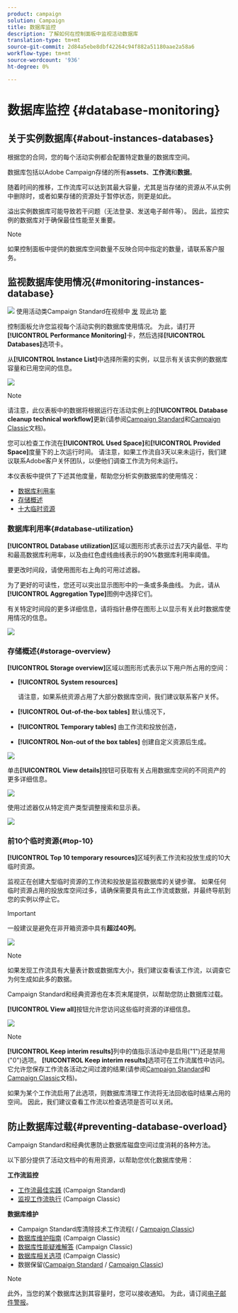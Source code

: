 ```yaml
---
product: campaign
solution: Campaign
title: 数据库监控
description: 了解如何在控制面板中监视活动数据库
translation-type: tm+mt
source-git-commit: 2d84a5ebe8dbf42264c94f882a51180aae2a58a6
workflow-type: tm+mt
source-wordcount: '936'
ht-degree: 0%

---
```



# 数据库监控 {#database-monitoring}

## 关于实例数据库{#about-instances-databases}

根据您的合同，您的每个活动实例都会配置特定数量的数据库空间。

数据库包括以Adobe Campaign存储的所有&#x200B;**assets**、**工作流**&#x200B;和&#x200B;**数据**。

随着时间的推移，工作流库可以达到其最大容量，尤其是当存储的资源从不从实例中删除时，或者如果存储的资源处于暂停状态，则更是如此。

溢出实例数据库可能导致若干问题（无法登录、发送电子邮件等）。 因此，监控实例的数据库对于确保最佳性能至关重要。

>[!NOTE]
>
>如果控制面板中提供的数据库空间数量不反映合同中指定的数量，请联系客户服务。

## 监视数据库使用情况{#monitoring-instances-database}

![](assets/do-not-localize/how-to-video.png) 使用活动类Campaign Standard在视频中 [发](https://experienceleague.adobe.com/docs/campaign-classic-learn/control-panel/performance-monitoring/monitoring-databases.html?lang=en#performance-monitoring) 现此功 [能](https://experienceleague.adobe.com/docs/campaign-standard-learn/control-panel/performance-monitoring/monitoring-databases.html?lang=en#performance-monitoring)

控制面板允许您监视每个活动实例的数据库使用情况。 为此，请打开&#x200B;**[!UICONTROL Performance Monitoring]**&#x200B;卡，然后选择&#x200B;**[!UICONTROL Databases]**&#x200B;选项卡。

从&#x200B;**[!UICONTROL Instance List]**&#x200B;中选择所需的实例，以显示有关该实例的数据库容量和已用空间的信息。

![](assets/databases_dashboard.png)

>[!NOTE]
>
>请注意，此仪表板中的数据将根据运行在活动实例上的&#x200B;**[!UICONTROL Database cleanup technical workflow]**&#x200B;更新(请参阅[Campaign Standard](https://docs.adobe.com/help/en/campaign-standard/using/administrating/application-settings/technical-workflows.html#list-of-technical-workflows)和[Campaign Classic](https://docs.adobe.com/help/en/campaign-classic/using/monitoring-campaign-classic/data-processing/database-cleanup-workflow.html)文档)。
>
>您可以检查工作流在&#x200B;**[!UICONTROL Used Space]**&#x200B;和&#x200B;**[!UICONTROL Provided Space]**&#x200B;度量下的上次运行时间。 请注意，如果工作流自3天以来未运行，我们建议联系Adobe客户关怀团队，以便他们调查工作流为何未运行。

本仪表板中提供了下述其他度量，帮助您分析实例数据库的使用情况：

* [数据库利用率](../../performance-monitoring/using/database-monitoring.md#database-utilization)
* [存储概述](../../performance-monitoring/using/database-monitoring.md#storage-overview)
* [十大临时资源](../../performance-monitoring/using/database-monitoring.md#top-10)

### 数据库利用率{#database-utilization}

**[!UICONTROL Database utilization]**&#x200B;区域以图形形式表示过去7天内最低、平均和最高数据库利用率，以及由红色虚线曲线表示的90%数据库利用率阈值。

要更改时间段，请使用图形右上角的可用过滤器。

为了更好的可读性，您还可以突出显示图形中的一条或多条曲线。 为此，请从&#x200B;**[!UICONTROL Aggregation Type]**&#x200B;图例中选择它们。

有关特定时间段的更多详细信息，请将指针悬停在图形上以显示有关此时数据库使用情况的信息。

![](assets/databases_dashboard_detail.png)

### 存储概述{#storage-overview}

**[!UICONTROL Storage overview]**&#x200B;区域以图形形式表示以下用户所占用的空间：

* **[!UICONTROL System resources]**

   请注意，如果系统资源占用了大部分数据库空间，我们建议联系客户关怀。

* **[!UICONTROL Out-of-the-box tables]** 默认情况下，
* **[!UICONTROL Temporary tables]** 由工作流和投放创造，
* **[!UICONTROL Non-out of the box tables]** 创建自定义资源后生成。

![](assets/database-storage-overview.png)

单击&#x200B;**[!UICONTROL View details]**&#x200B;按钮可获取有关占用数据库空间的不同资产的更多详细信息。

![](assets/database-storage-details.png)

使用过滤器仅从特定资产类型调整搜索和显示表。

![](assets/database-storage-overview-filter.png)

### 前10个临时资源{#top-10}

**[!UICONTROL Top 10 temporary resources]**&#x200B;区域列表工作流和投放生成的10大临时资源。

监视正在创建大型临时资源的工作流和投放是监视数据库的关键步骤。 如果任何临时资源占用的投放库空间过多，请确保需要具有此工作流或数据，并最终导航到您的实例以停止它。

>[!IMPORTANT]
>
>一般建议是避免在非开箱资源中具有&#x200B;**超过40列**。

![](assets/database-top10.png)

>[!NOTE]
>
>如果发现工作流具有大量表计数或数据库大小，我们建议查看该工作流，以调查它为何生成如此多的数据。
>
>Campaign Standard和经典资源也在本页末尾提供，以帮助您防止数据库过载。

**[!UICONTROL View all]**&#x200B;按钮允许您访问这些临时资源的详细信息。

![](assets/database-top10-view.png)

>[!NOTE]
>
>**[!UICONTROL Keep interim results]**&#x200B;列中的值指示活动中是启用(&quot;1&quot;)还是禁用(&quot;0&quot;)选项。 **[!UICONTROL Keep interim results]**&#x200B;选项可在工作流属性中访问。 它允许您保存工作流各活动之间过渡的结果(请参阅[Campaign Standard](https://docs.adobe.com/content/help/en/campaign-standard/using/managing-processes-and-data/executing-a-workflow/managing-execution-options.html)和[Campaign Classic](https://docs.adobe.com/content/help/en/campaign-classic/using/automating-with-workflows/general-operation/workflow-best-practices.html#logs)文档)。
>
>如果为某个工作流启用了此选项，则数据库清理工作流将无法回收临时结果占用的空间。 因此，我们建议查看工作流以检查选项是否可以关闭。

## 防止数据库过载{#preventing-database-overload}

Campaign Standard和经典优惠防止数据库磁盘空间过度消耗的各种方法。

以下部分提供了活动文档中的有用资源，以帮助您优化数据库使用：

**工作流监控**

* [工作流最佳实践](https://docs.adobe.com/content/help/en/campaign-standard/using/managing-processes-and-data/workflow-general-operation/best-practices-workflows.html) (Campaign Standard)
* [监视工作流执行](https://docs.adobe.com/help/en/campaign-classic/using/automating-with-workflows/monitoring-workflows/monitoring-workflow-execution.html) (Campaign Classic)

**数据库维护**

* Campaign Standard库清除技术工作流程([](https://docs.adobe.com/help/en/campaign-standard/using/administrating/application-settings/technical-workflows.html#list-of-technical-workflows) / [Campaign Classic](https://docs.adobe.com/help/en/campaign-classic/using/monitoring-campaign-classic/data-processing/database-cleanup-workflow.html))
* [数据库维护指南](https://docs.adobe.com/content/help/en/campaign-classic/using/monitoring-campaign-classic/database-maintenance/recommendations.html) (Campaign Classic)
* [数据库性能疑难解答](https://docs.adobe.com/content/help/en/campaign-classic/using/monitoring-campaign-classic/troubleshooting/database-performances.html) (Campaign Classic)
* [数据库相关选项](https://docs.adobe.com/help/en/campaign-classic/using/installing-campaign-classic/appendices/configuring-campaign-options.html#database) (Campaign Classic)
* 数据保留([Campaign Standard](https://docs.adobe.com/help/en/campaign-standard/using/administrating/application-settings/data-retention.html) / [Campaign Classic](https://docs.adobe.com/help/en/campaign-classic/using/configuring-campaign-classic/data-model/data-model-best-practices.html#data-retention))

>[!NOTE]
>
>此外，当您的某个数据库达到其容量时，您可以接收通知。 为此，请订阅[电子邮件警报](../../performance-monitoring/using/email-alerting.md)。
